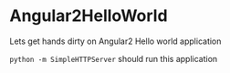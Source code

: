 # Angular2HelloWorld
Lets get hands dirty on Angular2 Hello world application 


```python -m SimpleHTTPServer``` should run this application